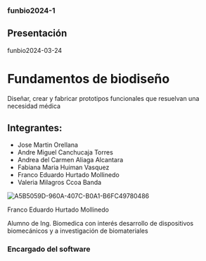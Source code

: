 ### funbio2024-1

## Presentación



funbio2024-03-24

# Fundamentos de biodiseño
Diseñar, crear y fabricar prototipos funcionales que resuelvan una necesidad médica
## Integrantes:
- Jose Martin Orellana
- Andre Miguel Canchucaja Torres
- Andrea del Carmen Aliaga Alcantara
- Fabiana Maria Huiman Vasquez
- Franco Eduardo Hurtado Mollinedo
- Valeria Milagros Ccoa Banda





 ![A5B5059D-960A-407C-B0A1-B6FC49780486](https://github.com/francoehm/funbio2024-1/assets/164529414/810f810b-572f-49b8-a6ec-9100f8340983)

 Franco Eduardo Hurtado Mollinedo

Alumno de Ing. Biomedica con interés
desarrollo de dispositivos biomecánicos y a investigación de biomateriales
 
### Encargado del software

